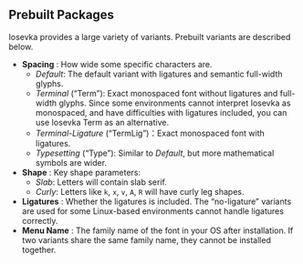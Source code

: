 ## Prebuilt Packages

Iosevka provides a large variety of variants. Prebuilt variants are described below.

- **Spacing** : How wide some specific characters are.
  - _Default_: The default variant with ligatures and semantic full-width glyphs.
  - _Terminal_ (“Term”): Exact monospaced font without ligatures and full-width glyphs. Since some environments cannot interpret Iosevka as monospaced, and have difficulties with ligatures included, you can use Iosevka Term as an alternative.
  - _Terminal-Ligature_ (“TermLig”)：Exact monospaced font with ligatures.
  - _Typesetting_ (“Type”): Similar to _Default_, but more mathematical symbols are wider.
- **Shape** : Key shape parameters:
  - *Slab*: Letters will contain slab serif.
  - *Curly*: Letters like `k`, `x`, `v`, `A`, `R` will have curly leg shapes.
- **Ligatures** : Whether the ligatures is included. The “no-ligature” variants are used for some Linux-based environments cannot handle ligatures correctly.
- **Menu Name** : The family name of the font in your OS after installation. If two variants share the same family name, they cannot be installed together.
